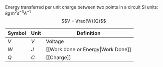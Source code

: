Energy transferred per unit charge between two points in a circuit
SI units: $kg \, m^2 s^{-3} A^{-1}$
$$V = \frac{W}{Q}$$

| Symbol | Unit | Definition            |
| ------ | ---- | --------------------- |
| $V$    | $V$  | Voltage               |
| $W$    | $J$  | [[Work done or Energy\|Work Done]] |
| $Q$    | $C$     | [[Charge]]                      |
